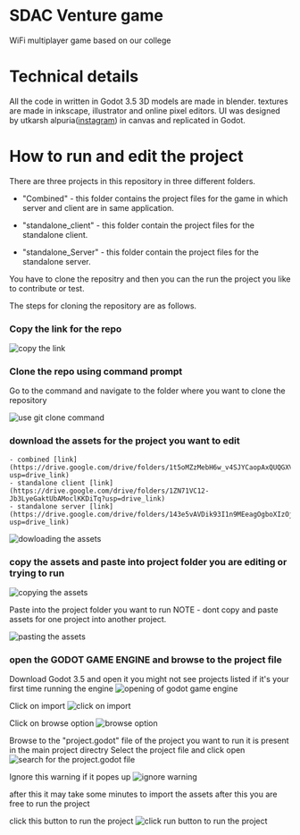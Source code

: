 # SDAC Venture game
WiFi multiplayer game based on our college


# Technical details

All the code in written in Godot 3.5
3D models are made in blender.
textures are made in inkscape, illustrator and online pixel editors.
UI was designed by utkarsh alpuria([instagram]()) in canvas and replicated in Godot.

# How to run and edit the project

There are three projects in this repository in three different folders.

 - "Combined" - this folder contains the project files for the game in which server and client are in same application. 

 - "standalone_client" - this folder contain the project files for the standalone client.

 - "standalone_Server" - this folder contain the project files for the standalone server.

You have to clone the repositry and then you can the run the project you like to contribute or test.

The steps for cloning the repository are as follows.

### Copy the link for the repo
![copy the link](./instruction_images/link_for_Repo.png)

### Clone the repo using command prompt
Go to the command and navigate to the folder where you want to clone the repository

![use git clone command](./instruction_images/clonning_repo.png)

### download the assets for the project you want to edit
    - combined [link](https://drive.google.com/drive/folders/1t5oMZzMebH6w_v4SJYCaopAxQUQGXVGx?usp=drive_link)
    - standalone client [link](https://drive.google.com/drive/folders/1ZN71VC12-Jb3LyeGaktUbAMoclKKDiTq?usp=drive_link)
    - standalone server [link](https://drive.google.com/drive/folders/143e5vAVDik93I1n9MEeagOgboXIzOjVP?usp=drive_link)

![dowloading the assets](instruction_images/combined/downloading_the_assets.png)    

### copy the assets and paste into project folder you are editing or trying to run

![copying the assets](instruction_images/combined/copying_the_assets.png)

Paste into the project folder you want to run
NOTE - dont copy and paste assets for one project into another project.

![pasting the assets](instruction_images/combined/pasting_the_assets.png)

### open the GODOT GAME ENGINE and browse to the project file
Download Godot 3.5 and open it 
you might not see projects listed if it's your first time running the engine
![opening of godot game engine](instruction_images/open_godot.png)

Click on import
![click on import](instruction_images/click_import.png)

Click on browse option
![browse option](instruction_images/click_on_browse.png)

Browse to the "project.godot" file of the project you want to run it is present in the main project directry
Select the project file and click open
![search for the project.godot file](instruction_images/combined/choose_the_project_file.png)

Ignore this warning if it popes up
![ignore warning](instruction_images/combined/ignore_the_warning.png)

after this it may take some minutes to import the assets after this you are free to run the project

click this button to run the project
![click run button to run the project](instruction_images/combined/click_button_to_run_project.png)

